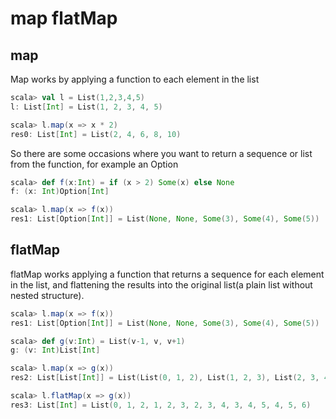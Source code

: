 
# map flatMap  

## map      
Map works by applying a function to each element in the list   
```scala
scala> val l = List(1,2,3,4,5)
l: List[Int] = List(1, 2, 3, 4, 5)

scala> l.map(x => x * 2)
res0: List[Int] = List(2, 4, 6, 8, 10)
```


So there are some occasions where you want to return a sequence or list from the function, for example an Option
```scala
scala> def f(x:Int) = if (x > 2) Some(x) else None
f: (x: Int)Option[Int]

scala> l.map(x => f(x))
res1: List[Option[Int]] = List(None, None, Some(3), Some(4), Some(5))
```

## flatMap  
flatMap works applying a function that returns a sequence for each element in the list, and flattening the results into the original list(a plain list without nested structure). 
```scala
scala> l.map(x => f(x))
res1: List[Option[Int]] = List(None, None, Some(3), Some(4), Some(5))

scala> def g(v:Int) = List(v-1, v, v+1)
g: (v: Int)List[Int]

scala> l.map(x => g(x))
res2: List[List[Int]] = List(List(0, 1, 2), List(1, 2, 3), List(2, 3, 4), List(3, 4, 5), List(4, 5, 6))

scala> l.flatMap(x => g(x))
res3: List[Int] = List(0, 1, 2, 1, 2, 3, 2, 3, 4, 3, 4, 5, 4, 5, 6)


```



